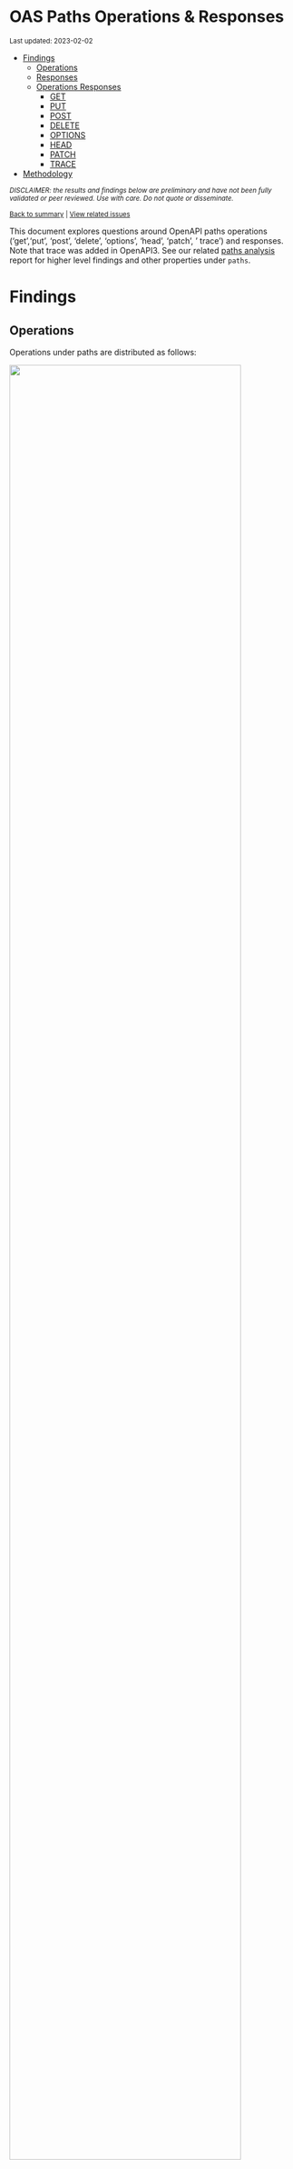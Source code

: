 OAS Paths Operations & Responses
================
<sup>Last updated: 2023-02-02</sup>

- <a href="#findings" id="toc-findings">Findings</a>
  - <a href="#operations" id="toc-operations">Operations</a>
  - <a href="#responses" id="toc-responses">Responses</a>
  - <a href="#operations-responses" id="toc-operations-responses">Operations
    Responses</a>
    - <a href="#get" id="toc-get">GET</a>
    - <a href="#put" id="toc-put">PUT</a>
    - <a href="#post" id="toc-post">POST</a>
    - <a href="#delete" id="toc-delete">DELETE</a>
    - <a href="#options" id="toc-options">OPTIONS</a>
    - <a href="#head" id="toc-head">HEAD</a>
    - <a href="#patch" id="toc-patch">PATCH</a>
    - <a href="#trace" id="toc-trace">TRACE</a>
- <a href="#methodology" id="toc-methodology">Methodology</a>

<sup>*DISCLAIMER: the results and findings below are preliminary and
have not been fully validated or peer reviewed. Use with care. Do not
quote or disseminate.*</sup>

<sup>[Back to summary](oas_summary.md) \| [View related
issues](https://github.com/postman-open-technologies/knowledge-base/labels/oas%3Aoperations)</sup>

This document explores questions around OpenAPI paths operations
(‘get’,‘put’, ‘post’, ‘delete’, ‘options’, ‘head’, ‘patch’, ’ trace’)
and responses. Note that trace was added in OpenAPI3. See our related
[paths analysis](oas_paths.md) report for higher level findings and
other properties under `paths`.

# Findings

## Operations

Operations under paths are distributed as follows:

<img src="oas_paths_operations_files/figure-gfm/oas_paths_operations-1.png" width="90%" />

<details>
<summary>
Table: Counts and percentages of operations under paths
</summary>

| operation |      n |       pct |
|:----------|-------:|----------:|
| get       | 167140 | 0.5084277 |
| post      |  92206 | 0.2804839 |
| put       |  31129 | 0.0946921 |
| delete    |  29052 | 0.0883741 |
| patch     |   8124 | 0.0247126 |
| options   |    746 | 0.0022693 |
| head      |    342 | 0.0010403 |

</details>

## Responses

- Across all 854,944 responses, the most common codes or values are
  `200` 279,647 (32.7%), `400` 95,199 (11.1%), `404` 86,550 (10.1%),
  `401` 77,596 (9.1%), and `403` 62,919 (7.4%)
- A number of unassigned, / invalid codes and extensions were found. See
  table below for details.
- No significant variations were observed across specification versions
  (2.x vs 3.x) or collections

<img src="oas_paths_operations_files/figure-gfm/oas_paths_responses-1.png" width="90%" />

<details>
<summary>
Table: Counts and percentages of responses under paths (across all
operations)
</summary>

| response                             |      n |       pct |
|:-------------------------------------|-------:|----------:|
| 200                                  | 279647 | 0.3270939 |
| 400                                  |  95199 | 0.1113512 |
| 404                                  |  86550 | 0.1012347 |
| 401                                  |  77596 | 0.0907615 |
| 403                                  |  62919 | 0.0735943 |
| 500                                  |  62901 | 0.0735732 |
| default                              |  50931 | 0.0595723 |
| 201                                  |  22077 | 0.0258227 |
| 204                                  |  20835 | 0.0243700 |
| 429                                  |  15546 | 0.0181836 |
| 405                                  |  11362 | 0.0132898 |
| 409                                  |   9161 | 0.0107153 |
| 422                                  |   7696 | 0.0090018 |
| 202                                  |   7185 | 0.0084041 |
| 503                                  |   6391 | 0.0074753 |
| 415                                  |   6347 | 0.0074239 |
| 406                                  |   5552 | 0.0064940 |
| 502                                  |   3259 | 0.0038119 |
| 501                                  |   3156 | 0.0036915 |
| 304                                  |   2237 | 0.0026165 |
| 410                                  |   1744 | 0.0020399 |
| 504                                  |   1675 | 0.0019592 |
| 408                                  |   1429 | 0.0016715 |
| 412                                  |   1183 | 0.0013837 |
| 5XX                                  |   1014 | 0.0011860 |
| 480                                  |    984 | 0.0011510 |
| 481                                  |    892 | 0.0010433 |
| 4XX                                  |    874 | 0.0010223 |
| 482                                  |    750 | 0.0008773 |
| 302                                  |    593 | 0.0006936 |
| 483                                  |    556 | 0.0006503 |
| 402                                  |    525 | 0.0006141 |
| 413                                  |    485 | 0.0005673 |
| 484                                  |    425 | 0.0004971 |
| 300                                  |    414 | 0.0004842 |
| 420                                  |    386 | 0.0004515 |
| 207                                  |    358 | 0.0004187 |
| 485                                  |    304 | 0.0003556 |
| 301                                  |    269 | 0.0003146 |
| 307                                  |    210 | 0.0002456 |
| 505                                  |    202 | 0.0002363 |
| 486                                  |    194 | 0.0002269 |
| 203                                  |    193 | 0.0002257 |
| 414                                  |    178 | 0.0002082 |
| 303                                  |    147 | 0.0001719 |
| 206                                  |    140 | 0.0001638 |
| 487                                  |    131 | 0.0001532 |
| 418                                  |    122 | 0.0001427 |
| 205                                  |    101 | 0.0001181 |
| 416                                  |     94 | 0.0001099 |
| 417                                  |     91 | 0.0001064 |
| 419                                  |     85 | 0.0000994 |
| 426                                  |     69 | 0.0000807 |
| 424                                  |     68 | 0.0000795 |
| 488                                  |     65 | 0.0000760 |
| 555                                  |     62 | 0.0000725 |
| 456                                  |     61 | 0.0000713 |
| 449                                  |     56 | 0.0000655 |
| 489                                  |     46 | 0.0000538 |
| 308                                  |     44 | 0.0000515 |
| 423                                  |     43 | 0.0000503 |
| 529                                  |     43 | 0.0000503 |
| 490                                  |     39 | 0.0000456 |
| 510                                  |     39 | 0.0000456 |
| 411                                  |     37 | 0.0000433 |
| 210                                  |     36 | 0.0000421 |
| 491                                  |     34 | 0.0000398 |
| 596                                  |     34 | 0.0000398 |
| 599                                  |     30 | 0.0000351 |
| 999                                  |     30 | 0.0000351 |
| 492                                  |     29 | 0.0000339 |
| 299                                  |     26 | 0.0000304 |
| 461                                  |     26 | 0.0000304 |
| 512                                  |     26 | 0.0000304 |
| 520                                  |     26 | 0.0000304 |
| 507                                  |     25 | 0.0000292 |
| 909                                  |     25 | 0.0000292 |
| 493                                  |     24 | 0.0000281 |
| 515                                  |     23 | 0.0000269 |
| 521                                  |     23 | 0.0000269 |
| 101                                  |     22 | 0.0000257 |
| 494                                  |     22 | 0.0000257 |
| 495                                  |     22 | 0.0000257 |
| 553                                  |     22 | 0.0000257 |
| 407                                  |     21 | 0.0000246 |
| 496                                  |     20 | 0.0000234 |
| 460                                  |     19 | 0.0000222 |
| 497                                  |     19 | 0.0000222 |
| 499                                  |     19 | 0.0000222 |
| 498                                  |     18 | 0.0000211 |
| x-csm-error-codes                    |     18 | 0.0000211 |
| 421                                  |     16 | 0.0000187 |
| 100                                  |     10 | 0.0000117 |
| 2XX                                  |     10 | 0.0000117 |
| 428                                  |     10 | 0.0000117 |
| 506                                  |     10 | 0.0000117 |
| 462                                  |      9 | 0.0000105 |
| 508                                  |      9 | 0.0000105 |
| 425                                  |      8 | 0.0000094 |
| 509                                  |      8 | 0.0000094 |
| 511                                  |      8 | 0.0000094 |
| 900                                  |      8 | 0.0000094 |
| 430                                  |      7 | 0.0000082 |
| 531                                  |      7 | 0.0000082 |
| 102                                  |      6 | 0.0000070 |
| 451                                  |      6 | 0.0000070 |
| 457                                  |      6 | 0.0000070 |
| 467                                  |      6 | 0.0000070 |
| 513                                  |      6 | 0.0000070 |
| 514                                  |      6 | 0.0000070 |
| 450                                  |      5 | 0.0000058 |
| 463                                  |      5 | 0.0000058 |
| 477                                  |      5 | 0.0000058 |
| 478                                  |      5 | 0.0000058 |
| 479                                  |      5 | 0.0000058 |
| 516                                  |      5 | 0.0000058 |
| 910                                  |      5 | 0.0000058 |
| x-notification                       |      5 | 0.0000058 |
| 226                                  |      4 | 0.0000047 |
| 440                                  |      4 | 0.0000047 |
| 465                                  |      4 | 0.0000047 |
| 466                                  |      4 | 0.0000047 |
| 522                                  |      4 | 0.0000047 |
| 523                                  |      4 | 0.0000047 |
| 550                                  |      4 | 0.0000047 |
| 703                                  |      4 | 0.0000047 |
| x-32700                              |      4 | 0.0000047 |
| x-std-errors                         |      4 | 0.0000047 |
| 208                                  |      3 | 0.0000035 |
| 222                                  |      3 | 0.0000035 |
| 438                                  |      3 | 0.0000035 |
| 455                                  |      3 | 0.0000035 |
| 458                                  |      3 | 0.0000035 |
| 464                                  |      3 | 0.0000035 |
| 468                                  |      3 | 0.0000035 |
| 475                                  |      3 | 0.0000035 |
| 517                                  |      3 | 0.0000035 |
| 524                                  |      3 | 0.0000035 |
| 525                                  |      3 | 0.0000035 |
| 526                                  |      3 | 0.0000035 |
| 527                                  |      3 | 0.0000035 |
| 540                                  |      3 | 0.0000035 |
| 552                                  |      3 | 0.0000035 |
| x-3                                  |      3 | 0.0000035 |
| x-32602                              |      3 | 0.0000035 |
| x-vendor-operation-response-property |      3 | 0.0000035 |
| 236                                  |      2 | 0.0000023 |
| 444                                  |      2 | 0.0000023 |
| 448                                  |      2 | 0.0000023 |
| 454                                  |      2 | 0.0000023 |
| 473                                  |      2 | 0.0000023 |
| 518                                  |      2 | 0.0000023 |
| 528                                  |      2 | 0.0000023 |
| 530                                  |      2 | 0.0000023 |
| 551                                  |      2 | 0.0000023 |
| 103                                  |      1 | 0.0000012 |
| 209                                  |      1 | 0.0000012 |
| 215                                  |      1 | 0.0000012 |
| 218                                  |      1 | 0.0000012 |
| 220                                  |      1 | 0.0000012 |
| 250                                  |      1 | 0.0000012 |
| 255                                  |      1 | 0.0000012 |
| 305                                  |      1 | 0.0000012 |
| 306                                  |      1 | 0.0000012 |
| 333                                  |      1 | 0.0000012 |
| 431                                  |      1 | 0.0000012 |
| 469                                  |      1 | 0.0000012 |
| 472                                  |      1 | 0.0000012 |
| 474                                  |      1 | 0.0000012 |
| 476                                  |      1 | 0.0000012 |
| 532                                  |      1 | 0.0000012 |
| 533                                  |      1 | 0.0000012 |
| 534                                  |      1 | 0.0000012 |
| 535                                  |      1 | 0.0000012 |
| 536                                  |      1 | 0.0000012 |
| 544                                  |      1 | 0.0000012 |
| 560                                  |      1 | 0.0000012 |
| 561                                  |      1 | 0.0000012 |
| 591                                  |      1 | 0.0000012 |
| 593                                  |      1 | 0.0000012 |
| 598                                  |      1 | 0.0000012 |
| 601                                  |      1 | 0.0000012 |
| 704                                  |      1 | 0.0000012 |
| x-codegen-request-body-name          |      1 | 0.0000012 |
| x-swrclassic                         |      1 | 0.0000012 |

</details>

## Operations Responses

### GET

- GET is the \#1 ranked operation
- Across the 414,507 responses for GET, the most common responses are
  `200` 160,671 (38.8%), `404` 44,509 (10.7%), `400` 40,860 (9.9%),
  `401` 35,942 (8.7%), and `500` 31,073 (7.5%)

<img src="oas_paths_operations_files/figure-gfm/oas_paths_operations_responses_get-1.png" width="90%" />

<details>
<summary>
Table: Counts and percentages of responses for the GET operation
</summary>

| response                             |      n |       pct |
|:-------------------------------------|-------:|----------:|
| 200                                  | 160671 | 0.3876195 |
| 404                                  |  44509 | 0.1073782 |
| 400                                  |  40860 | 0.0985749 |
| 401                                  |  35942 | 0.0867102 |
| 500                                  |  31073 | 0.0749638 |
| 403                                  |  29221 | 0.0704958 |
| default                              |  26763 | 0.0645659 |
| 429                                  |   7475 | 0.0180335 |
| 405                                  |   4355 | 0.0105065 |
| 204                                  |   3796 | 0.0091579 |
| 503                                  |   3717 | 0.0089673 |
| 406                                  |   3343 | 0.0080650 |
| 415                                  |   3020 | 0.0072858 |
| 202                                  |   2460 | 0.0059348 |
| 409                                  |   2278 | 0.0054957 |
| 422                                  |   2051 | 0.0049480 |
| 502                                  |   1861 | 0.0044897 |
| 304                                  |   1664 | 0.0040144 |
| 501                                  |   1456 | 0.0035126 |
| 504                                  |   1161 | 0.0028009 |
| 410                                  |    828 | 0.0019976 |
| 408                                  |    658 | 0.0015874 |
| 5XX                                  |    505 | 0.0012183 |
| 4XX                                  |    480 | 0.0011580 |
| 302                                  |    332 | 0.0008010 |
| 201                                  |    286 | 0.0006900 |
| 412                                  |    286 | 0.0006900 |
| 420                                  |    252 | 0.0006080 |
| 300                                  |    247 | 0.0005959 |
| 301                                  |    233 | 0.0005621 |
| 402                                  |    204 | 0.0004922 |
| 413                                  |    185 | 0.0004463 |
| 480                                  |    176 | 0.0004246 |
| 481                                  |    166 | 0.0004005 |
| 203                                  |    164 | 0.0003957 |
| 307                                  |    156 | 0.0003764 |
| 505                                  |    146 | 0.0003522 |
| 207                                  |    139 | 0.0003353 |
| 482                                  |    134 | 0.0003233 |
| 414                                  |    123 | 0.0002967 |
| 206                                  |    113 | 0.0002726 |
| 418                                  |    106 | 0.0002557 |
| 416                                  |     79 | 0.0001906 |
| 303                                  |     78 | 0.0001882 |
| 483                                  |     71 | 0.0001713 |
| 484                                  |     56 | 0.0001351 |
| 426                                  |     44 | 0.0001062 |
| 485                                  |     39 | 0.0000941 |
| 417                                  |     38 | 0.0000917 |
| 419                                  |     34 | 0.0000820 |
| 456                                  |     29 | 0.0000700 |
| 555                                  |     27 | 0.0000651 |
| 423                                  |     27 | 0.0000651 |
| 299                                  |     25 | 0.0000603 |
| 529                                  |     22 | 0.0000531 |
| 553                                  |     21 | 0.0000507 |
| 510                                  |     20 | 0.0000483 |
| 205                                  |     18 | 0.0000434 |
| 424                                  |     17 | 0.0000410 |
| 101                                  |     16 | 0.0000386 |
| 999                                  |     15 | 0.0000362 |
| 308                                  |     14 | 0.0000338 |
| 461                                  |     11 | 0.0000265 |
| 512                                  |     11 | 0.0000265 |
| 407                                  |     10 | 0.0000241 |
| 909                                  |     10 | 0.0000241 |
| 596                                  |     10 | 0.0000241 |
| 520                                  |      8 | 0.0000193 |
| 460                                  |      8 | 0.0000193 |
| 462                                  |      8 | 0.0000193 |
| 421                                  |      7 | 0.0000169 |
| 100                                  |      6 | 0.0000145 |
| 910                                  |      5 | 0.0000121 |
| 900                                  |      5 | 0.0000121 |
| 521                                  |      5 | 0.0000121 |
| 411                                  |      5 | 0.0000121 |
| 515                                  |      5 | 0.0000121 |
| 428                                  |      5 | 0.0000121 |
| 467                                  |      4 | 0.0000097 |
| x-csm-error-codes                    |      4 | 0.0000097 |
| 465                                  |      4 | 0.0000097 |
| 2XX                                  |      4 | 0.0000097 |
| x-vendor-operation-response-property |      3 | 0.0000072 |
| 222                                  |      3 | 0.0000072 |
| 451                                  |      3 | 0.0000072 |
| 487                                  |      3 | 0.0000072 |
| 102                                  |      3 | 0.0000072 |
| 486                                  |      3 | 0.0000072 |
| 449                                  |      3 | 0.0000072 |
| 703                                  |      3 | 0.0000072 |
| 236                                  |      2 | 0.0000048 |
| 523                                  |      2 | 0.0000048 |
| 527                                  |      2 | 0.0000048 |
| 525                                  |      2 | 0.0000048 |
| 430                                  |      2 | 0.0000048 |
| 552                                  |      2 | 0.0000048 |
| 444                                  |      2 | 0.0000048 |
| 208                                  |      2 | 0.0000048 |
| 511                                  |      2 | 0.0000048 |
| 526                                  |      2 | 0.0000048 |
| 522                                  |      2 | 0.0000048 |
| 440                                  |      2 | 0.0000048 |
| 550                                  |      2 | 0.0000048 |
| 489                                  |      1 | 0.0000024 |
| 509                                  |      1 | 0.0000024 |
| 450                                  |      1 | 0.0000024 |
| 496                                  |      1 | 0.0000024 |
| x-codegen-request-body-name          |      1 | 0.0000024 |
| 425                                  |      1 | 0.0000024 |
| 431                                  |      1 | 0.0000024 |
| 598                                  |      1 | 0.0000024 |
| 218                                  |      1 | 0.0000024 |
| 472                                  |      1 | 0.0000024 |
| 220                                  |      1 | 0.0000024 |
| 226                                  |      1 | 0.0000024 |
| 210                                  |      1 | 0.0000024 |
| 494                                  |      1 | 0.0000024 |
| 495                                  |      1 | 0.0000024 |
| 524                                  |      1 | 0.0000024 |
| 497                                  |      1 | 0.0000024 |
| 561                                  |      1 | 0.0000024 |
| 507                                  |      1 | 0.0000024 |
| 490                                  |      1 | 0.0000024 |
| 528                                  |      1 | 0.0000024 |
| 333                                  |      1 | 0.0000024 |
| 103                                  |      1 | 0.0000024 |
| 530                                  |      1 | 0.0000024 |
| 601                                  |      1 | 0.0000024 |
| 551                                  |      1 | 0.0000024 |
| 506                                  |      1 | 0.0000024 |
| 508                                  |      1 | 0.0000024 |
| 499                                  |      1 | 0.0000024 |
| x-swrclassic                         |      1 | 0.0000024 |
| 560                                  |      1 | 0.0000024 |
| 306                                  |      1 | 0.0000024 |
| 544                                  |      1 | 0.0000024 |
| 305                                  |      1 | 0.0000024 |
| 488                                  |      1 | 0.0000024 |
| 498                                  |      1 | 0.0000024 |
| 491                                  |      1 | 0.0000024 |

</details>

### PUT

- PUT is the \#3 ranked operation
- Across the 97,715 responses for PUT, the most common responses are
  `200` 25,904 (26.5%), `400` 13,494 (13.8%), `404` 11,866 (12.1%),
  `401` 9,888 (10.1%), and `403` 8,322 (8.5%)

<img src="oas_paths_operations_files/figure-gfm/oas_paths_operations_responses_put-1.png" width="90%" />

<details>
<summary>
Table: Counts and percentages of responses for the PUT operation
</summary>

| response |     n |       pct |
|:---------|------:|----------:|
| 200      | 25904 | 0.2650975 |
| 400      | 13494 | 0.1380955 |
| 404      | 11866 | 0.1214348 |
| 401      |  9888 | 0.1011922 |
| 403      |  8322 | 0.0851660 |
| 500      |  7381 | 0.0755360 |
| default  |  4179 | 0.0427672 |
| 429      |  3742 | 0.0382950 |
| 201      |  2810 | 0.0287571 |
| 204      |  2486 | 0.0254413 |
| 405      |  1353 | 0.0138464 |
| 422      |  1118 | 0.0114414 |
| 409      |   953 | 0.0097529 |
| 202      |   790 | 0.0080847 |
| 415      |   524 | 0.0053625 |
| 406      |   370 | 0.0037865 |
| 503      |   363 | 0.0037149 |
| 412      |   326 | 0.0033362 |
| 501      |   307 | 0.0031418 |
| 502      |   225 | 0.0023026 |
| 410      |   214 | 0.0021900 |
| 408      |   161 | 0.0016476 |
| 304      |   114 | 0.0011667 |
| 5XX      |    59 | 0.0006038 |
| 504      |    51 | 0.0005219 |
| 207      |    46 | 0.0004708 |
| 482      |    41 | 0.0004196 |
| 480      |    41 | 0.0004196 |
| 481      |    41 | 0.0004196 |
| 505      |    41 | 0.0004196 |
| 205      |    39 | 0.0003991 |
| 483      |    37 | 0.0003787 |
| 485      |    37 | 0.0003787 |
| 484      |    37 | 0.0003787 |
| 486      |    34 | 0.0003480 |
| 487      |    30 | 0.0003070 |
| 307      |    25 | 0.0002558 |
| 301      |    24 | 0.0002456 |
| 413      |    24 | 0.0002456 |
| 210      |    22 | 0.0002251 |
| 521      |    18 | 0.0001842 |
| 402      |    17 | 0.0001740 |
| 302      |    15 | 0.0001535 |
| 300      |    14 | 0.0001433 |
| 4XX      |    12 | 0.0001228 |
| 555      |    12 | 0.0001228 |
| 420      |    10 | 0.0001023 |
| 414      |    10 | 0.0001023 |
| 417      |     9 | 0.0000921 |
| 416      |     7 | 0.0000716 |
| 456      |     6 | 0.0000614 |
| 424      |     6 | 0.0000614 |
| 423      |     6 | 0.0000614 |
| 203      |     6 | 0.0000614 |
| 510      |     5 | 0.0000512 |
| 460      |     4 | 0.0000409 |
| 407      |     4 | 0.0000409 |
| 428      |     4 | 0.0000409 |
| 449      |     4 | 0.0000409 |
| 461      |     4 | 0.0000409 |
| 2XX      |     3 | 0.0000307 |
| 303      |     3 | 0.0000307 |
| 308      |     3 | 0.0000307 |
| 515      |     2 | 0.0000205 |
| 550      |     2 | 0.0000205 |
| 507      |     1 | 0.0000102 |
| 411      |     1 | 0.0000102 |
| 703      |     1 | 0.0000102 |
| 540      |     1 | 0.0000102 |
| 206      |     1 | 0.0000102 |
| 524      |     1 | 0.0000102 |
| 551      |     1 | 0.0000102 |
| 552      |     1 | 0.0000102 |
| 100      |     1 | 0.0000102 |
| 512      |     1 | 0.0000102 |

</details>

### POST

- POST is the \#2 ranked operation
- Across the 239,541 responses for POST, the most common responses are
  `200` 67,999 (28.4%), `400` 29,367 (12.3%), `401` 21,675 (9%), `500`
  18,377 (7.7%), and `201` 18,345 (7.7%)

<img src="oas_paths_operations_files/figure-gfm/oas_paths_operations_responses_post-1.png" width="90%" />

<details>
<summary>
Table: Counts and percentages of responses for the POST operation
</summary>

| response          |     n |       pct |
|:------------------|------:|----------:|
| 200               | 67999 | 0.2838721 |
| 400               | 29367 | 0.1225970 |
| 401               | 21675 | 0.0904856 |
| 500               | 18377 | 0.0767176 |
| 201               | 18345 | 0.0765840 |
| 403               | 17359 | 0.0724678 |
| 404               | 16815 | 0.0701968 |
| default           | 14512 | 0.0605825 |
| 409               |  4363 | 0.0182140 |
| 405               |  4278 | 0.0178592 |
| 422               |  3410 | 0.0142356 |
| 429               |  3255 | 0.0135885 |
| 204               |  3124 | 0.0130416 |
| 202               |  2678 | 0.0111797 |
| 415               |  1901 | 0.0079360 |
| 503               |  1793 | 0.0074851 |
| 406               |  1068 | 0.0044585 |
| 501               |   957 | 0.0039951 |
| 480               |   731 | 0.0030517 |
| 502               |   686 | 0.0028638 |
| 481               |   649 | 0.0027093 |
| 482               |   541 | 0.0022585 |
| 408               |   440 | 0.0018368 |
| 483               |   416 | 0.0017367 |
| 504               |   410 | 0.0017116 |
| 410               |   402 | 0.0016782 |
| 412               |   322 | 0.0013442 |
| 484               |   303 | 0.0012649 |
| 5XX               |   279 | 0.0011647 |
| 413               |   250 | 0.0010437 |
| 402               |   249 | 0.0010395 |
| 302               |   236 | 0.0009852 |
| 4XX               |   207 | 0.0008642 |
| 485               |   203 | 0.0008475 |
| 304               |   185 | 0.0007723 |
| 486               |   139 | 0.0005803 |
| 207               |   136 | 0.0005678 |
| 420               |   115 | 0.0004801 |
| 487               |    96 | 0.0004008 |
| 488               |    64 | 0.0002672 |
| 303               |    58 | 0.0002421 |
| 300               |    54 | 0.0002254 |
| 489               |    45 | 0.0001879 |
| 449               |    41 | 0.0001712 |
| 419               |    41 | 0.0001712 |
| 490               |    38 | 0.0001586 |
| 414               |    38 | 0.0001586 |
| 417               |    36 | 0.0001503 |
| 491               |    33 | 0.0001378 |
| 599               |    30 | 0.0001252 |
| 492               |    29 | 0.0001211 |
| 205               |    29 | 0.0001211 |
| 411               |    26 | 0.0001085 |
| 493               |    24 | 0.0001002 |
| 596               |    24 | 0.0001002 |
| 456               |    22 | 0.0000918 |
| 494               |    21 | 0.0000877 |
| 507               |    21 | 0.0000877 |
| 495               |    21 | 0.0000877 |
| 203               |    19 | 0.0000793 |
| 496               |    19 | 0.0000793 |
| 206               |    19 | 0.0000793 |
| 424               |    19 | 0.0000793 |
| 497               |    18 | 0.0000751 |
| 520               |    18 | 0.0000751 |
| 499               |    18 | 0.0000751 |
| 529               |    18 | 0.0000751 |
| 498               |    17 | 0.0000710 |
| 307               |    16 | 0.0000668 |
| 308               |    16 | 0.0000668 |
| 426               |    15 | 0.0000626 |
| 909               |    15 | 0.0000626 |
| 999               |    15 | 0.0000626 |
| 418               |    14 | 0.0000584 |
| 515               |    14 | 0.0000584 |
| 512               |    14 | 0.0000584 |
| 510               |    13 | 0.0000543 |
| 210               |    13 | 0.0000543 |
| 505               |    12 | 0.0000501 |
| x-csm-error-codes |    10 | 0.0000417 |
| 506               |     9 | 0.0000376 |
| 421               |     9 | 0.0000376 |
| 508               |     8 | 0.0000334 |
| 423               |     7 | 0.0000292 |
| 460               |     7 | 0.0000292 |
| 509               |     7 | 0.0000292 |
| 425               |     7 | 0.0000292 |
| 407               |     7 | 0.0000292 |
| 531               |     7 | 0.0000292 |
| 514               |     6 | 0.0000250 |
| 101               |     6 | 0.0000250 |
| 513               |     6 | 0.0000250 |
| 457               |     6 | 0.0000250 |
| 511               |     6 | 0.0000250 |
| 463               |     5 | 0.0000209 |
| 479               |     5 | 0.0000209 |
| x-notification    |     5 | 0.0000209 |
| 516               |     5 | 0.0000209 |
| 477               |     5 | 0.0000209 |
| 478               |     5 | 0.0000209 |
| 416               |     5 | 0.0000209 |
| 430               |     5 | 0.0000209 |
| 461               |     4 | 0.0000167 |
| 466               |     4 | 0.0000167 |
| x-32700           |     4 | 0.0000167 |
| 450               |     4 | 0.0000167 |
| 900               |     3 | 0.0000125 |
| 475               |     3 | 0.0000125 |
| 102               |     3 | 0.0000125 |
| x-32602           |     3 | 0.0000125 |
| x-3               |     3 | 0.0000125 |
| 555               |     3 | 0.0000125 |
| 464               |     3 | 0.0000125 |
| 438               |     3 | 0.0000125 |
| 517               |     3 | 0.0000125 |
| 455               |     3 | 0.0000125 |
| 468               |     3 | 0.0000125 |
| 451               |     3 | 0.0000125 |
| 458               |     3 | 0.0000125 |
| 226               |     2 | 0.0000083 |
| 2XX               |     2 | 0.0000083 |
| 440               |     2 | 0.0000083 |
| 473               |     2 | 0.0000083 |
| 448               |     2 | 0.0000083 |
| 301               |     2 | 0.0000083 |
| 467               |     2 | 0.0000083 |
| 523               |     2 | 0.0000083 |
| 518               |     2 | 0.0000083 |
| 454               |     2 | 0.0000083 |
| 522               |     2 | 0.0000083 |
| x-std-errors      |     2 | 0.0000083 |
| 540               |     2 | 0.0000083 |
| 704               |     1 | 0.0000042 |
| 476               |     1 | 0.0000042 |
| 250               |     1 | 0.0000042 |
| 462               |     1 | 0.0000042 |
| 536               |     1 | 0.0000042 |
| 100               |     1 | 0.0000042 |
| 474               |     1 | 0.0000042 |
| 530               |     1 | 0.0000042 |
| 524               |     1 | 0.0000042 |
| 553               |     1 | 0.0000042 |
| 526               |     1 | 0.0000042 |
| 255               |     1 | 0.0000042 |
| 527               |     1 | 0.0000042 |
| 593               |     1 | 0.0000042 |
| 591               |     1 | 0.0000042 |
| 532               |     1 | 0.0000042 |
| 528               |     1 | 0.0000042 |
| 535               |     1 | 0.0000042 |
| 208               |     1 | 0.0000042 |
| 533               |     1 | 0.0000042 |
| 534               |     1 | 0.0000042 |
| 525               |     1 | 0.0000042 |
| 469               |     1 | 0.0000042 |
| 215               |     1 | 0.0000042 |

</details>

### DELETE

- DELETE is the \#4 ranked operation
- Across the 75,490 responses for DELETE, the most common responses are
  `200` 17,174 (22.8%), `404` 10,264 (13.6%), `204` 10,220 (13.5%),
  `400` 8,837 (11.7%), and `401` 7,067 (9.4%)

<img src="oas_paths_operations_files/figure-gfm/oas_paths_operations_responses_delete-1.png" width="90%" />

<details>
<summary>
Table: Counts and percentages of responses for the DELETE operation
</summary>

| response          |     n |       pct |
|:------------------|------:|----------:|
| 200               | 17174 | 0.2275003 |
| 404               | 10264 | 0.1359650 |
| 204               | 10220 | 0.1353822 |
| 400               |  8837 | 0.1170619 |
| 401               |  7067 | 0.0936150 |
| 403               |  5548 | 0.0734932 |
| 500               |  4480 | 0.0593456 |
| default           |  4321 | 0.0572394 |
| 202               |  1022 | 0.0135382 |
| 405               |   937 | 0.0124122 |
| 409               |   844 | 0.0111803 |
| 429               |   796 | 0.0105444 |
| 422               |   539 | 0.0071400 |
| 415               |   492 | 0.0065174 |
| 406               |   400 | 0.0052987 |
| 503               |   306 | 0.0040535 |
| 501               |   286 | 0.0037886 |
| 502               |   273 | 0.0036164 |
| 410               |   223 | 0.0029540 |
| 412               |   220 | 0.0029143 |
| 201               |   208 | 0.0027553 |
| 304               |   189 | 0.0025036 |
| 408               |   158 | 0.0020930 |
| 5XX               |   102 | 0.0013512 |
| 4XX               |    78 | 0.0010332 |
| 300               |    44 | 0.0005829 |
| 480               |    36 | 0.0004769 |
| 481               |    36 | 0.0004769 |
| 504               |    34 | 0.0004504 |
| 482               |    34 | 0.0004504 |
| 483               |    32 | 0.0004239 |
| 207               |    31 | 0.0004107 |
| 484               |    29 | 0.0003842 |
| 485               |    25 | 0.0003312 |
| 402               |    24 | 0.0003179 |
| 424               |    21 | 0.0002782 |
| 486               |    18 | 0.0002384 |
| 413               |    17 | 0.0002252 |
| 555               |    10 | 0.0001325 |
| 420               |     9 | 0.0001192 |
| 419               |     8 | 0.0001060 |
| 303               |     8 | 0.0001060 |
| 308               |     7 | 0.0000927 |
| 302               |     7 | 0.0000927 |
| 307               |     7 | 0.0000927 |
| 414               |     7 | 0.0000927 |
| 417               |     6 | 0.0000795 |
| 449               |     6 | 0.0000795 |
| 205               |     5 | 0.0000662 |
| 426               |     5 | 0.0000662 |
| 206               |     4 | 0.0000530 |
| 461               |     4 | 0.0000530 |
| 456               |     4 | 0.0000530 |
| 203               |     4 | 0.0000530 |
| 529               |     3 | 0.0000397 |
| 505               |     3 | 0.0000397 |
| x-std-errors      |     2 | 0.0000265 |
| 487               |     2 | 0.0000265 |
| 515               |     2 | 0.0000265 |
| x-csm-error-codes |     2 | 0.0000265 |
| 226               |     1 | 0.0000132 |
| 2XX               |     1 | 0.0000132 |
| 507               |     1 | 0.0000132 |
| 416               |     1 | 0.0000132 |
| 299               |     1 | 0.0000132 |
| 423               |     1 | 0.0000132 |
| 301               |     1 | 0.0000132 |
| 510               |     1 | 0.0000132 |
| 418               |     1 | 0.0000132 |
| 100               |     1 | 0.0000132 |

</details>

### OPTIONS

- OPTIONS is the \#6 ranked operation
- Across the 1,128 responses for OPTIONS, the most common responses are
  `200` 697 (61.8%), `204` 106 (9.4%), `401` 100 (8.9%), `403` 96
  (8.5%), and `500` 33 (2.9%)

<img src="oas_paths_operations_files/figure-gfm/oas_paths_operations_responses_options-1.png" width="90%" />

<details>
<summary>
Table: Counts and percentages of responses for the OPTIONS operation
</summary>

| response |   n |       pct |
|:---------|----:|----------:|
| 200      | 697 | 0.6179078 |
| 204      | 106 | 0.0939716 |
| 401      | 100 | 0.0886525 |
| 403      |  96 | 0.0851064 |
| 500      |  33 | 0.0292553 |
| 400      |  27 | 0.0239362 |
| default  |  26 | 0.0230496 |
| 404      |  19 | 0.0168440 |
| 5XX      |  16 | 0.0141844 |
| 502      |   3 | 0.0026596 |
| 504      |   3 | 0.0026596 |
| 409      |   2 | 0.0017730 |

</details>

### HEAD

- HEAD is the \#7 ranked operation
- Across the 805 responses for HEAD, the most common responses are `200`
  268 (33.3%), `401` 106 (13.2%), `403` 82 (10.2%), `204` 81 (10.1%),
  and `default` 76 (9.4%)

<img src="oas_paths_operations_files/figure-gfm/oas_paths_operations_responses_head-1.png" width="90%" />

<details>
<summary>
Table: Counts and percentages of responses for the HEAD operation
</summary>

| response |   n |       pct |
|:---------|----:|----------:|
| 200      | 268 | 0.3329193 |
| 401      | 106 | 0.1316770 |
| 403      |  82 | 0.1018634 |
| 204      |  81 | 0.1006211 |
| default  |  76 | 0.0944099 |
| 404      |  75 | 0.0931677 |
| 500      |  36 | 0.0447205 |
| 400      |  36 | 0.0447205 |
| 406      |   8 | 0.0099379 |
| 503      |   7 | 0.0086957 |
| 429      |   6 | 0.0074534 |
| 501      |   3 | 0.0037267 |
| 409      |   3 | 0.0037267 |
| 419      |   2 | 0.0024845 |
| 412      |   2 | 0.0024845 |
| 5XX      |   2 | 0.0024845 |
| 304      |   2 | 0.0024845 |
| 422      |   2 | 0.0024845 |
| 410      |   2 | 0.0024845 |
| 408      |   2 | 0.0024845 |
| 416      |   1 | 0.0012422 |
| 415      |   1 | 0.0012422 |
| 206      |   1 | 0.0012422 |
| 307      |   1 | 0.0012422 |

</details>

### PATCH

- PATCH is the \#5 ranked operation
- Across the 25,758 responses for PATCH, the most common responses are
  `200` 6,934 (26.9%), `404` 3,002 (11.7%), `401` 2,818 (10.9%), `400`
  2,578 (10%), and `403` 2,291 (8.9%)

<img src="oas_paths_operations_files/figure-gfm/oas_paths_operations_responses_patch-1.png" width="90%" />

<details>
<summary>
Table: Counts and percentages of responses for the PATCH operation
</summary>

| response          |    n |       pct |
|:------------------|-----:|----------:|
| 200               | 6934 | 0.2691979 |
| 404               | 3002 | 0.1165463 |
| 401               | 2818 | 0.1094029 |
| 400               | 2578 | 0.1000854 |
| 403               | 2291 | 0.0889432 |
| 500               | 1521 | 0.0590496 |
| default           | 1054 | 0.0409193 |
| 204               | 1022 | 0.0396770 |
| 409               |  718 | 0.0278748 |
| 422               |  576 | 0.0223620 |
| 405               |  439 | 0.0170432 |
| 201               |  428 | 0.0166162 |
| 415               |  409 | 0.0158786 |
| 406               |  363 | 0.0140927 |
| 429               |  272 | 0.0105598 |
| 202               |  235 | 0.0091234 |
| 502               |  211 | 0.0081916 |
| 503               |  205 | 0.0079587 |
| 501               |  147 | 0.0057070 |
| 4XX               |   97 | 0.0037658 |
| 304               |   83 | 0.0032223 |
| 410               |   75 | 0.0029117 |
| 300               |   55 | 0.0021353 |
| 5XX               |   51 | 0.0019800 |
| 402               |   31 | 0.0012035 |
| 412               |   27 | 0.0010482 |
| 504               |   16 | 0.0006212 |
| 555               |   10 | 0.0003882 |
| 408               |   10 | 0.0003882 |
| 205               |   10 | 0.0003882 |
| 301               |    9 | 0.0003494 |
| 413               |    9 | 0.0003494 |
| 207               |    6 | 0.0002329 |
| 426               |    5 | 0.0001941 |
| 424               |    5 | 0.0001941 |
| 307               |    5 | 0.0001941 |
| 411               |    5 | 0.0001941 |
| 308               |    4 | 0.0001553 |
| 461               |    3 | 0.0001165 |
| 302               |    3 | 0.0001165 |
| 449               |    2 | 0.0000776 |
| 423               |    2 | 0.0000776 |
| x-csm-error-codes |    2 | 0.0000776 |
| 206               |    2 | 0.0000776 |
| 417               |    2 | 0.0000776 |
| 507               |    1 | 0.0000388 |
| 209               |    1 | 0.0000388 |
| 428               |    1 | 0.0000388 |
| 418               |    1 | 0.0000388 |
| 416               |    1 | 0.0000388 |
| 100               |    1 | 0.0000388 |

</details>

### TRACE

*This operation is excluded from the analysis as it has, sadly, not been
found so far in any API.*

# Methodology

The above statistics are derived from multiple database views querying
the OpenAPI JSON under the `/paths/<path>/<operation>/<responses>`.
